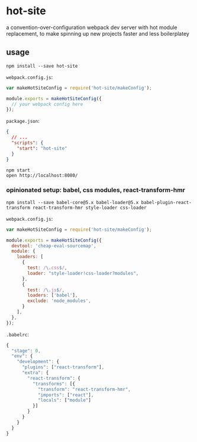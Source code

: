 # hot-site
a convention-over-configuration webpack dev server with hot module replacement,
to make spinning up new projects faster and less boilerplatey

## usage

```
npm install --save hot-site
```

`webpack.config.js`:
```js
var makeHotSiteConfig = require('hot-site/makeConfig');

module.exports = makeHotSiteConfig({
  // your webpack config here
});
```

`package.json`:
```json
{
  // ...
  "scripts": {
    "start": "hot-site"
  }
} 
```

```
npm start
open http://localhost:8080/
```

### opinionated setup: babel, css modules, react-transform-hmr

```
npm install --save babel-core@5.x babel-loader@5.x babel-plugin-react-transform react-transform-hmr style-loader css-loader
```

`webpack.config.js`:
```js
var makeHotSiteConfig = require('hot-site/makeConfig');

module.exports = makeHotSiteConfig({
  devtool: 'cheap-eval-sourcemap',
  module: {
    loaders: [
      {
        test: /\.css$/,
        loader: "style-loader!css-loader?modules",
      },
      {
        test: /\.js$/,
        loaders: ['babel'],
        exclude: 'node_modules',
      }
    ],
  },
});
```

`.babelrc`:
```js
{
  "stage": 0,
  "env": {
    "development": {
      "plugins": ["react-transform"],
      "extra": {
        "react-transform": {
          "transforms": [{
            "transform": "react-transform-hmr",
            "imports": ["react"],
            "locals": ["module"]
          }]
        }
      }
    }
  }
}
```